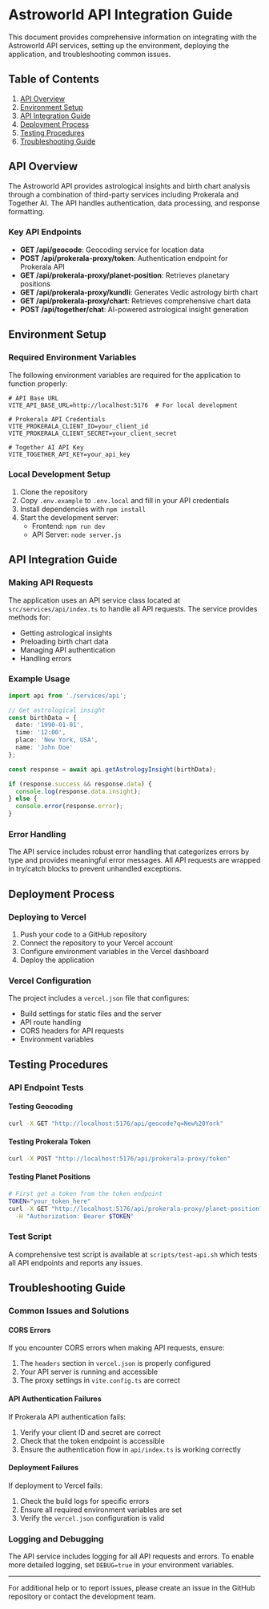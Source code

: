 # Astroworld API Integration Guide

This document provides comprehensive information on integrating with the Astroworld API services, setting up the environment, deploying the application, and troubleshooting common issues.

## Table of Contents

1. [API Overview](#api-overview)
2. [Environment Setup](#environment-setup)
3. [API Integration Guide](#api-integration-guide)
4. [Deployment Process](#deployment-process)
5. [Testing Procedures](#testing-procedures)
6. [Troubleshooting Guide](#troubleshooting-guide)

## API Overview

The Astroworld API provides astrological insights and birth chart analysis through a combination of third-party services including Prokerala and Together AI. The API handles authentication, data processing, and response formatting.

### Key API Endpoints

- **GET /api/geocode**: Geocoding service for location data
- **POST /api/prokerala-proxy/token**: Authentication endpoint for Prokerala API
- **GET /api/prokerala-proxy/planet-position**: Retrieves planetary positions
- **GET /api/prokerala-proxy/kundli**: Generates Vedic astrology birth chart
- **GET /api/prokerala-proxy/chart**: Retrieves comprehensive chart data
- **POST /api/together/chat**: AI-powered astrological insight generation

## Environment Setup

### Required Environment Variables

The following environment variables are required for the application to function properly:

```
# API Base URL
VITE_API_BASE_URL=http://localhost:5176  # For local development

# Prokerala API Credentials
VITE_PROKERALA_CLIENT_ID=your_client_id
VITE_PROKERALA_CLIENT_SECRET=your_client_secret

# Together AI API Key
VITE_TOGETHER_API_KEY=your_api_key
```

### Local Development Setup

1. Clone the repository
2. Copy `.env.example` to `.env.local` and fill in your API credentials
3. Install dependencies with `npm install`
4. Start the development server:
   - Frontend: `npm run dev`
   - API Server: `node server.js`

## API Integration Guide

### Making API Requests

The application uses an API service class located at `src/services/api/index.ts` to handle all API requests. The service provides methods for:

- Getting astrological insights
- Preloading birth chart data
- Managing API authentication
- Handling errors

### Example Usage

```typescript
import api from './services/api';

// Get astrological insight
const birthData = {
  date: '1990-01-01',
  time: '12:00',
  place: 'New York, USA',
  name: 'John Doe'
};

const response = await api.getAstrologyInsight(birthData);

if (response.success && response.data) {
  console.log(response.data.insight);
} else {
  console.error(response.error);
}
```

### Error Handling

The API service includes robust error handling that categorizes errors by type and provides meaningful error messages. All API requests are wrapped in try/catch blocks to prevent unhandled exceptions.

## Deployment Process

### Deploying to Vercel

1. Push your code to a GitHub repository
2. Connect the repository to your Vercel account
3. Configure environment variables in the Vercel dashboard
4. Deploy the application

### Vercel Configuration

The project includes a `vercel.json` file that configures:

- Build settings for static files and the server
- API route handling
- CORS headers for API requests
- Environment variables

## Testing Procedures

### API Endpoint Tests

#### Testing Geocoding

```bash
curl -X GET "http://localhost:5176/api/geocode?q=New%20York"
```

#### Testing Prokerala Token

```bash
curl -X POST "http://localhost:5176/api/prokerala-proxy/token"
```

#### Testing Planet Positions

```bash
# First get a token from the token endpoint
TOKEN="your_token_here"
curl -X GET "http://localhost:5176/api/prokerala-proxy/planet-position?datetime=2023-01-01%2012:00:00&coordinates=40.7128,-74.0060&ayanamsa=1" \
  -H "Authorization: Bearer $TOKEN"
```

### Test Script

A comprehensive test script is available at `scripts/test-api.sh` which tests all API endpoints and reports any issues.

## Troubleshooting Guide

### Common Issues and Solutions

#### CORS Errors

If you encounter CORS errors when making API requests, ensure:

1. The `headers` section in `vercel.json` is properly configured
2. Your API server is running and accessible
3. The proxy settings in `vite.config.ts` are correct

#### API Authentication Failures

If Prokerala API authentication fails:

1. Verify your client ID and secret are correct
2. Check that the token endpoint is accessible
3. Ensure the authentication flow in `api/index.ts` is working correctly

#### Deployment Failures

If deployment to Vercel fails:

1. Check the build logs for specific errors
2. Ensure all required environment variables are set
3. Verify the `vercel.json` configuration is valid

### Logging and Debugging

The API service includes logging for all API requests and errors. To enable more detailed logging, set `DEBUG=true` in your environment variables.

---

For additional help or to report issues, please create an issue in the GitHub repository or contact the development team. 